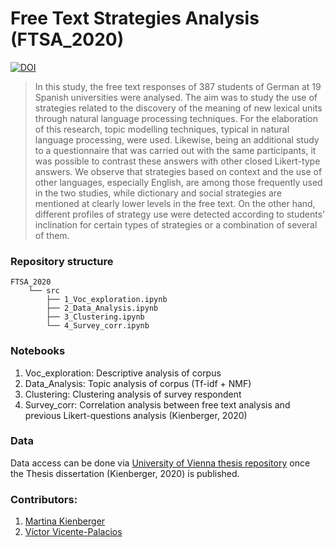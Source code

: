 # Free Text Strategies Analysis (FTSA_2020)

[![DOI](https://zenodo.org/badge/266318341.svg)](https://zenodo.org/badge/latestdoi/266318341)

> In this study, the free text responses of 387 students of German at 19 Spanish universities were analysed.  The aim was to study the use of strategies related to the discovery of the meaning of new lexical units through natural language processing techniques. For the elaboration of this research, topic modelling techniques, typical in natural language processing, were used. Likewise, being an additional study to a questionnaire that was carried out with the same participants, it was possible to contrast these answers with other closed Likert-type answers. We observe that strategies based on context and the use of other languages, especially English, are among those frequently used in the two studies, while dictionary and social strategies are mentioned at clearly lower levels in the free text. On the other hand, different profiles of strategy use were detected according to students' inclination for certain types of strategies or a combination of several of them.

### Repository structure
```
FTSA_2020
    └── src
        ├── 1_Voc_exploration.ipynb
        ├── 2_Data_Analysis.ipynb
        ├── 3_Clustering.ipynb
        └── 4_Survey_corr.ipynb
```
### Notebooks

1. Voc_exploration: Descriptive analysis of corpus
2. Data_Analysis: Topic analysis of corpus (Tf-idf + NMF)
3. Clustering: Clustering analysis of survey respondent
4. Survey_corr: Correlation analysis between free text analysis and previous Likert-questions analysis (Kienberger, 2020)

### Data

Data access can be done via [University of Vienna thesis repository](https://bibliothek.univie.ac.at/en/e-theses.html) once the Thesis dissertation (Kienberger, 2020) is published.

### Contributors:

1. [Martina Kienberger](https://www.researchgate.net/profile/Martina_Kienberger)
2. [Víctor Vicente-Palacios](https://www.researchgate.net/profile/Victor_Vicente-Palacios)
